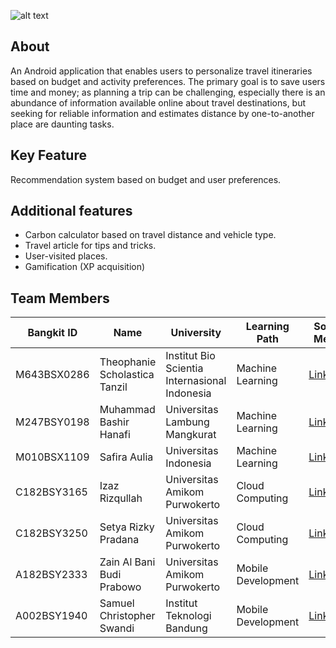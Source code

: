 ![alt text](https://github.com/Bangkit-Capstone-Project-CH2-PS025/.github/blob/main/GitHub%20Banner.png)
## About
An Android application that enables users to personalize travel itineraries based on budget and activity preferences. The primary goal is to save users time and money; as planning a trip can be challenging, especially there is an abundance of information available online about travel destinations, but seeking for reliable information and estimates distance by one-to-another place are daunting tasks. 

## Key Feature
Recommendation system based on budget and user preferences.

## Additional features
- Carbon calculator based on travel distance and vehicle type.
- Travel article for tips and tricks.
- User-visited places.
- Gamification (XP acquisition)

## Team Members
| Bangkit ID | Name | University | Learning Path | Social Media |
|-----|-------|------|------|------|
| M643BSX0286   | Theophanie Scholastica Tanzil |  Institut Bio Scientia Internasional Indonesia | Machine Learning | [LinkedIn](https://www.linkedin.com/in/thscho/)
| M247BSY0198   |  Muhammad Bashir Hanafi  | Universitas Lambung Mangkurat | Machine Learning | [LinkedIn](https://www.linkedin.com/in/bashirhanafi)
| M010BSX1109 | Safira Aulia | Universitas Indonesia | Machine Learning | [LinkedIn](https://www.linkedin.com/in/safiraaulia5/)
| C182BSY3165 | Izaz Rizqullah | Universitas Amikom Purwokerto | Cloud Computing | [LinkedIn](https://www.linkedin.com/in/izaz-rizqullah/)
 | C182BSY3250 |  Setya Rizky Pradana | Universitas Amikom Purwokerto | Cloud Computing | [LinkedIn](https://www.linkedin.com/in/setya-rp/)
| A182BSY2333 | Zain Al Bani Budi Prabowo | Universitas Amikom Purwokerto | Mobile Development | [LinkedIn](https://www.linkedin.com/in/zainalbani/)
| A002BSY1940 |  Samuel Christopher Swandi | Institut Teknologi Bandung | Mobile Development | [LinkedIn](https://www.linkedin.com/in/samuelswandi/)
